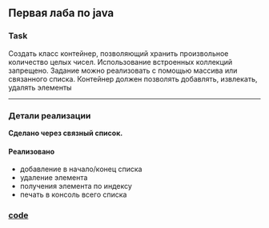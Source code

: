 ## Первая лаба по java

### Task

Создать класс контейнер, позволяющий хранить произвольное количество целых чисел. Использование встроенных коллекций запрещено. Задание можно реализовать с помощью массива или связанного списка. Контейнер должен позволять добавлять, извлекать, удалять элементы

***

### Детали реализации

**Сделано через связный список.**
#### Реализовано
* добавление в начало/конец списка
* удаление элемента
* получения элемента по индексу
* печать в консоль всего списка


### [code][code]


[code]: /src/Main.java
